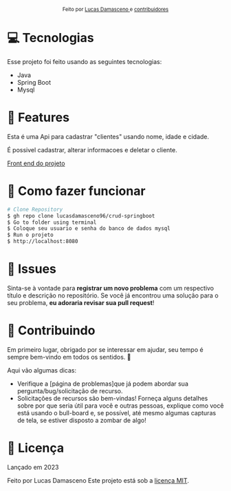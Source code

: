 

<div align="center">
  <sub> Feito  por
    <a href="https://github.com/lucasdamasceno96"> Lucas Damasceno </a> e
    <a href="#">
      contribuidores
    </a>
  </sub>
</div>

# 💻 Tecnologias

Esse projeto foi feito usando as seguintes tecnologias:

* Java
* Spring Boot
* Mysql

# 🚀 Features

<p> Esta é uma Api para cadastrar "clientes" usando nome, idade e cidade. </p> 
<p> É possivel cadastrar, alterar informacoes e deletar o cliente. </p> 

<a href="https://github.com/lucasdamasceno96/angular-crud"> Front end do projeto </a> 

# 🚧 Como fazer funcionar

```bash
# Clone Repository
$ gh repo clone lucasdamasceno96/crud-springboot
$ Go to folder using terminal
$ Coloque seu usuario e senha do banco de dados mysql
$ Run o projeto
$ http://localhost:8080

```


# 🐛 Issues

Sinta-se à vontade para **registrar um novo problema** com um respectivo título e descrição no repositório. Se você já encontrou uma solução para o seu problema, **eu adoraria revisar sua pull request**!

# 🎉 Contribuindo

Em primeiro lugar, obrigado por se interessar em ajudar, seu tempo é sempre bem-vindo em todos os sentidos. :100:

Aqui vão algumas dicas:

* Verifique a [página de problemas]que já podem abordar sua pergunta/bug/solicitação de recurso.
* Solicitações de recursos são bem-vindas! Forneça alguns detalhes sobre por que seria útil para você e outras pessoas, explique como você está usando o bull-board e, se possível, até mesmo algumas capturas de tela, se estiver disposto a zombar de algo!

# 📕 Licença

Lançado em 2023

Feito por Lucas Damasceno
Este projeto está sob a [licença MIT](./LICENSE).
